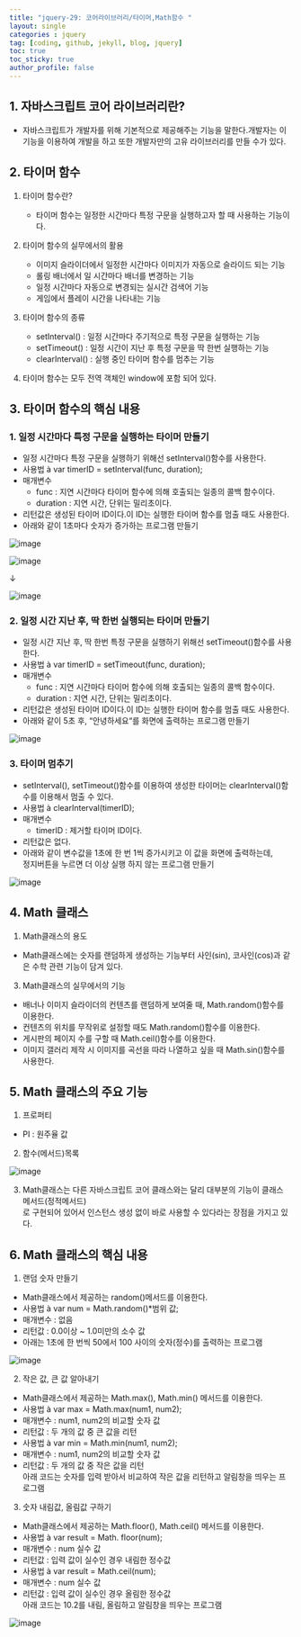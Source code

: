 ```yaml
---
title: "jquery-29: 코어라이브러리/타이머,Math함수 "
layout: single
categories : jquery
tag: [coding, github, jekyll, blog, jquery]
toc: true
toc_sticky: true
author_profile: false
---
```


## 1. 자바스크립트 코어 라이브러리란?

- 자바스크립트가 개발자를 위해 기본적으로 제공해주는 기능을 말한다.개발자는 이 기능을 이용하여 개발을 하고 또한 개발자만의 고유 라이브러리를 만들 수가 있다.


## 2. 타이머 함수

1. 타이머 함수란?
   - 타이머 함수는 일정한 시간마다 특정 구문을 실행하고자 할 때 사용하는 기능이다.

2. 타이머 함수의 실무에서의 활용
   - 이미지 슬라이더에서 일정한 시간마다 이미지가 자동으로 슬라이드 되는 기능
   - 롤링 배너에서 일 시간마다 배너를 변경하는 기능
   - 일정 시간마다 자동으로 변경되는 실시간 검색어 기능
   - 게임에서 플레이 시간을 나타내는 기능
3. 타이머 함수의 종류
   - setInterval() : 일정 시간마다 주기적으로 특정 구문을 실행하는 기능
   - setTimeout() : 일정 시간이 지난 후 특정 구문을 딱 한번 실행하는 기능
   - clearInterval() : 실행 중인 타이머 함수를 멈추는 기능 
4. 타이머 함수는 모두 전역 객체인 window에 포함 되어 있다.



## 3. 타이머 함수의 핵심 내용

### 1. 일정 시간마다 특정 구문을 실행하는 타이머 만들기

- 일정 시간마다 특정 구문을 실행하기 위해선 setInterval()함수를 사용한다.
- 사용법 à var timerID = setInterval(func, duration);
- 매개변수 
  - func : 지연 시간마다 타이머 함수에 의해 호출되는 일종의 콜백 함수이다.
  - duration : 지연 시간, 단위는 밀리초이다.
- 리턴값은 생성된 타이머 ID이다.이 ID는 실행한 타이머 함수를 멈출 때도 사용한다.
- 아래와 같이 1초마다 숫자가 증가하는 프로그램 만들기

![image](https://user-images.githubusercontent.com/111720411/211192529-696ca9cb-7216-40c6-9120-5f8a7e4962c4.png)


![image](https://user-images.githubusercontent.com/111720411/211192533-31691e12-2ee3-4add-bfe5-71bb8d6e9ef3.png)

 ↓

![image](https://user-images.githubusercontent.com/111720411/211192538-70a34d63-1129-4262-9f48-465f25d0c572.png)



### 2. 일정 시간 지난 후, 딱 한번 실행되는 타이머 만들기

- 일정 시간 지난 후, 딱 한번 특정 구문을 실행하기 위해선 setTimeout()함수를 사용한다.
- 사용법 à var timerID = setTimeout(func, duration);
- 매개변수 
  - func : 지연 시간마다 타이머 함수에 의해 호출되는 일종의 콜백 함수이다.
  - duration : 지연 시간, 단위는 밀리초이다.
- 리턴값은 생성된 타이머 ID이다.이 ID는 실행한 타이머 함수를 멈출 때도 사용한다.
- 아래와 같이 5초 후, “안녕하세요“를 화면에 출력하는 프로그램 만들기

![image](https://user-images.githubusercontent.com/111720411/211192556-74c93f7d-42d1-4598-9490-918dfc4e0851.png)

### 3. 타이머 멈추기
- setInterval(), setTimeout()함수를 이용하여 생성한 타이머는 clearInterval()함수를 이용해서 멈출 수 있다.
- 사용법 à clearInterval(timerID);
- 매개변수 
  - timerID : 제거할 타이머 ID이다.
- 리턴값은 없다.
- 아래와 같이 변수값을 1초에 한 번 1씩 증가시키고 이 값을 화면에 출력하는데, <br>
  정지버튼을 누르면 더 이상 실행 하지 않는 프로그램 만들기

![image](https://user-images.githubusercontent.com/111720411/211192578-3dcebc21-a417-4b9c-9f21-32200f46dab5.png)


## 4. Math 클래스 

1. Math클래스의 용도

- Math클래스에는 숫자를 랜덤하게 생성하는 기능부터 사인(sin), 코사인(cos)과 같은 수학 관련 기능이 담겨 있다.

3. Math클래스의 실무에서의 기능
 - 배너나 이미지 슬라이더의 컨텐츠를 랜덤하게 보여줄 때, Math.random()함수를 이용한다.
 - 컨텐츠의 위치를 무작위로 설정할 때도 Math.random()함수를 이용한다.
 - 게시판의 페이지 수를 구할 때 Math.ceil()함수를 이용한다.
 - 이미지 갤러리 제작 시 이미지를 곡선을 따라 나열하고 싶을 때 Math.sin()함수를 사용한다.

## 5. Math 클래스의 주요 기능

1. 프로퍼티 
 - PI : 원주율 값
2. 함수(메서드)목록

![image](https://user-images.githubusercontent.com/111720411/211192603-eb140f37-393e-4886-993c-a1549e9f800a.png)

3. Math클래스는 다른 자바스크립트 코어 클래스와는 달리 대부분의 기능이 클래스 메서드(정적메서드)<br>
   로 구현되어 있어서 인스턴스 생성 없이 바로 사용할 수 있다라는 장점을 가지고 있다.

## 6. Math 클래스의 핵심 내용

1. 랜덤 숫자 만들기
- Math클래스에서 제공하는 random()메서드를 이용한다.
- 사용법 à var num = Math.random()*범위 값;
- 매개변수 : 없음
- 리턴값 : 0.0이상 ~ 1.0미만의 소수 값
- 아래는 1초에 한 번씩 50에서 100 사이의 숫자(정수)를 출력하는 프로그램

![image](https://user-images.githubusercontent.com/111720411/211192636-faa22b32-e3e8-4f25-95d6-dfca68b3652a.png)

2. 작은 값, 큰 값 알아내기
- Math클래스에서 제공하는 Math.max(), Math.min() 메서드를 이용한다.
- 사용법 à var max = Math.max(num1, num2);
- 매개변수 : num1, num2의 비교할 숫자 값
- 리턴값 : 두 개의 값 중 큰 값을 리턴
- 사용법 à var min = Math.min(num1, num2);
- 매개변수 : num1, num2의 비교할 숫자 값
- 리턴값 : 두 개의 값 중 작은 값을 리턴<br>
  아래 코드는 숫자를 입력 받아서 비교하여 작은 값을 리턴하고 알림창을 띄우는 프로그램


3. 숫자 내림값, 올림값 구하기

- Math클래스에서 제공하는 Math.floor(), Math.ceil() 메서드를 이용한다.
- 사용법 à var result = Math. floor(num);
- 매개변수 : num 실수 값
- 리턴값 : 입력 값이 실수인 경우 내림한 정수값
- 사용법 à var result = Math.ceil(num);
- 매개변수 : num 실수 값
- 리턴값 : 입력 값이 실수인 경우 올림한 정수값 <br>
  아래 코드는 10.2를 내림, 올림하고 알림창을 띄우는 프로그램

![image](https://user-images.githubusercontent.com/111720411/211192639-06a8c5b0-ee36-4e87-b0ce-f05795d0e19b.png)
